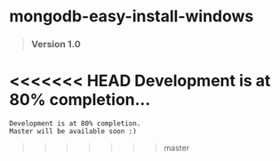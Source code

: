 # mongodb-easy-install-windows #

> ### Version 1.0 ###

<<<<<<< HEAD
    Development is at 80% completion...
=======
    Development is at 80% completion.   
    Master will be available soon :)
>>>>>>> master
